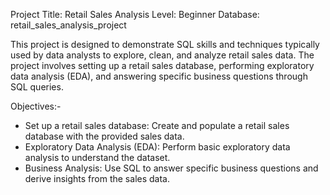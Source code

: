 Project Title: Retail Sales Analysis
Level: Beginner
Database: retail_sales_analysis_project

This project is designed to demonstrate SQL skills and techniques typically used by data analysts to explore, clean, and analyze retail sales data. 
The project involves setting up a retail sales database, performing exploratory data analysis (EDA), and answering specific business questions through SQL queries. 

Objectives:-
* Set up a retail sales database: Create and populate a retail sales database with the provided sales data.
* Exploratory Data Analysis (EDA): Perform basic exploratory data analysis to understand the dataset.
* Business Analysis: Use SQL to answer specific business questions and derive insights from the sales data.

